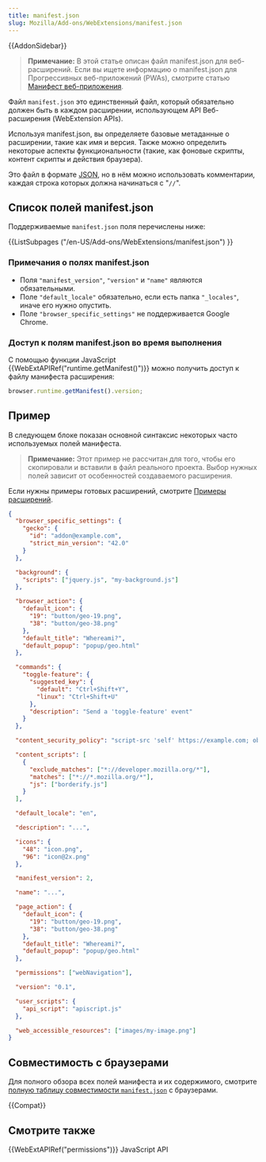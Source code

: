 ```yaml
---
title: manifest.json
slug: Mozilla/Add-ons/WebExtensions/manifest.json
---
```


{{AddonSidebar}}

> **Примечание:** В этой статье описан файл manifest.json для веб-расширений. Если вы ищете информацию о manifest.json для Прогрессивных веб-приложений (PWAs), смотрите статью [Манифест веб-приложения](/ru/docs/Web/Манифест).

Файл `manifest.json` это единственный файл, который обязательно должен быть в каждом расширении, использующем API Веб-расширения (WebExtension APIs).

Используя manifest.json, вы определяете базовые метаданные о расширении, такие как имя и версия. Также можно определить некоторые аспекты функциональности (такие, как фоновые скрипты, контент скрипты и действия браузера).

Это файл в формате [JSON](/ru/docs/Glossary/JSON), но в нём можно использовать комментарии, каждая строка которых должна начинаться с "`//`".

## Список полей manifest.json

Поддерживаемые `manifest.json` поля перечислены ниже:

{{ListSubpages ("/en-US/Add-ons/WebExtensions/manifest.json") }}

### Примечания о полях manifest.json

- Поля `"manifest_version"`, `"version"` и `"name"` являются обязательными.
- Поле `"default_locale"` обязательно, если есть папка `"_locales"`, иначе его нужно опустить.
- Поле `"browser_specific_settings"` не поддерживается Google Chrome.

### Доступ к полям manifest.json во время выполнения

C помощью функции JavaScript {{WebExtAPIRef("runtime.getManifest()")}} можно получить доступ к файлу манифеста расширения:

```js
browser.runtime.getManifest().version;
```

## Пример

В следующем блоке показан основной синтаксис некоторых часто используемых полей манифеста.

> **Примечание:** Этот пример не рассчитан для того, чтобы его скопировали и вставили в файл реального проекта. Выбор нужных полей зависит от особенностей создаваемого расширения.

Если нужны примеры готовых расширений, смотрите [Примеры расширений](/ru/docs/Mozilla/Add-ons/WebExtensions/Examples).

```json
{
  "browser_specific_settings": {
    "gecko": {
      "id": "addon@example.com",
      "strict_min_version": "42.0"
    }
  },

  "background": {
    "scripts": ["jquery.js", "my-background.js"]
  },

  "browser_action": {
    "default_icon": {
      "19": "button/geo-19.png",
      "38": "button/geo-38.png"
    },
    "default_title": "Whereami?",
    "default_popup": "popup/geo.html"
  },

  "commands": {
    "toggle-feature": {
      "suggested_key": {
        "default": "Ctrl+Shift+Y",
        "linux": "Ctrl+Shift+U"
      },
      "description": "Send a 'toggle-feature' event"
    }
  },

  "content_security_policy": "script-src 'self' https://example.com; object-src 'self'",

  "content_scripts": [
    {
      "exclude_matches": ["*://developer.mozilla.org/*"],
      "matches": ["*://*.mozilla.org/*"],
      "js": ["borderify.js"]
    }
  ],

  "default_locale": "en",

  "description": "...",

  "icons": {
    "48": "icon.png",
    "96": "icon@2x.png"
  },

  "manifest_version": 2,

  "name": "...",

  "page_action": {
    "default_icon": {
      "19": "button/geo-19.png",
      "38": "button/geo-38.png"
    },
    "default_title": "Whereami?",
    "default_popup": "popup/geo.html"
  },

  "permissions": ["webNavigation"],

  "version": "0.1",

  "user_scripts": {
    "api_script": "apiscript.js"
  },

  "web_accessible_resources": ["images/my-image.png"]
}
```

## Совместимость с браузерами

Для полного обзора всех полей манифеста и их содержимого, смотрите [полную таблицу совместимости `manifest.json`](/ru/docs/Mozilla/Add-ons/WebExtensions/Browser_compatibility_for_manifest.json) с браузерами.

{{Compat}}

## Смотрите также

{{WebExtAPIRef("permissions")}} JavaScript API

